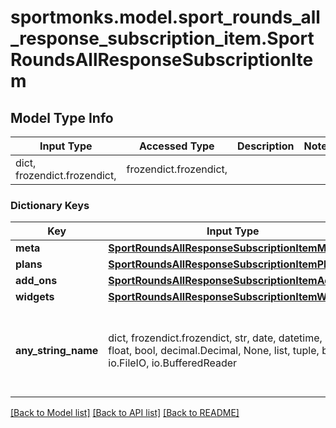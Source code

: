 # sportmonks.model.sport_rounds_all_response_subscription_item.SportRoundsAllResponseSubscriptionItem

## Model Type Info
Input Type | Accessed Type | Description | Notes
------------ | ------------- | ------------- | -------------
dict, frozendict.frozendict,  | frozendict.frozendict,  |  | 

### Dictionary Keys
Key | Input Type | Accessed Type | Description | Notes
------------ | ------------- | ------------- | ------------- | -------------
**meta** | [**SportRoundsAllResponseSubscriptionItemMeta**](SportRoundsAllResponseSubscriptionItemMeta.md) | [**SportRoundsAllResponseSubscriptionItemMeta**](SportRoundsAllResponseSubscriptionItemMeta.md) |  | [optional] 
**plans** | [**SportRoundsAllResponseSubscriptionItemPlans**](SportRoundsAllResponseSubscriptionItemPlans.md) | [**SportRoundsAllResponseSubscriptionItemPlans**](SportRoundsAllResponseSubscriptionItemPlans.md) |  | [optional] 
**add_ons** | [**SportRoundsAllResponseSubscriptionItemAddOns**](SportRoundsAllResponseSubscriptionItemAddOns.md) | [**SportRoundsAllResponseSubscriptionItemAddOns**](SportRoundsAllResponseSubscriptionItemAddOns.md) |  | [optional] 
**widgets** | [**SportRoundsAllResponseSubscriptionItemWidgets**](SportRoundsAllResponseSubscriptionItemWidgets.md) | [**SportRoundsAllResponseSubscriptionItemWidgets**](SportRoundsAllResponseSubscriptionItemWidgets.md) |  | [optional] 
**any_string_name** | dict, frozendict.frozendict, str, date, datetime, int, float, bool, decimal.Decimal, None, list, tuple, bytes, io.FileIO, io.BufferedReader | frozendict.frozendict, str, BoolClass, decimal.Decimal, NoneClass, tuple, bytes, FileIO | any string name can be used but the value must be the correct type | [optional]

[[Back to Model list]](../../README.md#documentation-for-models) [[Back to API list]](../../README.md#documentation-for-api-endpoints) [[Back to README]](../../README.md)

